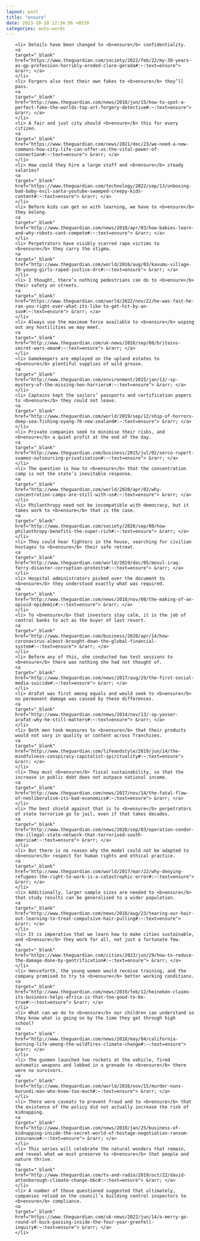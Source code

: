 ```yaml
---
layout: post
title: "ensure"
date: 2023-10-10 12:34:56 +0530
categories: auto-words
---
```

<ol>

    <li> Details have been changed to <b>ensure</b> confidentiality.
    <a 
    target="_blank" 
    href="https://www.theguardian.com/society/2022/feb/22/my-30-years-as-gp-profession-horribly-eroded-clare-gerada#:~:text=ensure"> &rarr; </a>
    </li>
    <li> Forgers also test their own fakes to <b>ensure</b> they’ll pass.
    <a 
    target="_blank" 
    href="http://www.theguardian.com/news/2018/jun/15/how-to-spot-a-perfect-fake-the-worlds-top-art-forgery-detective#:~:text=ensure"> &rarr; </a>
    </li>
    <li> A fair and just city should <b>ensure</b> this for every citizen.
    <a 
    target="_blank" 
    href="https://www.theguardian.com/news/2021/dec/23/we-need-a-new-commons-how-city-life-can-offer-us-the-vital-power-of-connection#:~:text=ensure"> &rarr; </a>
    </li>
    <li> How could they hire a large staff and <b>ensure</b> steady salaries?
    <a 
    target="_blank" 
    href="https://www.theguardian.com/technology/2022/sep/13/unboxing-bad-baby-evil-santa-youtube-swamped-creepy-kids-content#:~:text=ensure"> &rarr; </a>
    </li>
    <li> Before kids can get on with learning, we have to <b>ensure</b> they belong.
    <a 
    target="_blank" 
    href="http://www.theguardian.com/news/2018/apr/03/how-babies-learn-and-why-robots-cant-compete#:~:text=ensure"> &rarr; </a>
    </li>
    <li> Perpetrators have visibly scarred rape victims to <b>ensure</b> they carry the stigma.
    <a 
    target="_blank" 
    href="http://www.theguardian.com/world/2016/aug/03/kavumu-village-39-young-girls-raped-justice-drc#:~:text=ensure"> &rarr; </a>
    </li>
    <li> I thought, there’s nothing pedestrians can do to <b>ensure</b> their safety on streets.
    <a 
    target="_blank" 
    href="https://www.theguardian.com/world/2022/nov/22/he-was-fast-he-ran-you-right-over-what-its-like-to-get-hit-by-an-suv#:~:text=ensure"> &rarr; </a>
    </li>
    <li> Always use the maximum force available to <b>ensure</b> wiping out any hostilities we may meet.
    <a 
    target="_blank" 
    href="http://www.theguardian.com/uk-news/2016/sep/08/britains-secret-wars-oman#:~:text=ensure"> &rarr; </a>
    </li>
    <li> Gamekeepers are employed on the upland estates to <b>ensure</b> plentiful supplies of wild grouse.
    <a 
    target="_blank" 
    href="http://www.theguardian.com/environment/2015/jan/13/-sp-mystery-of-the-missing-hen-harriers#:~:text=ensure"> &rarr; </a>
    </li>
    <li> Captains kept the sailors’ passports and certification papers to <b>ensure</b> they could not leave.
    <a 
    target="_blank" 
    href="http://www.theguardian.com/world/2019/sep/12/ship-of-horrors-deep-sea-fishing-oyang-70-new-zealand#:~:text=ensure"> &rarr; </a>
    </li>
    <li> Private companies seek to minimise their risks, and <b>ensure</b> a quiet profit at the end of the day.
    <a 
    target="_blank" 
    href="http://www.theguardian.com/business/2015/jul/02/serco-rupert-soames-outsourcing-privatisation#:~:text=ensure"> &rarr; </a>
    </li>
    <li> The question is how to <b>ensure</b> that the concentration camp is not the state’s inevitable response.
    <a 
    target="_blank" 
    href="http://www.theguardian.com/world/2020/apr/02/why-concentration-camps-are-still-with-us#:~:text=ensure"> &rarr; </a>
    </li>
    <li> Philanthropy need not be incompatible with democracy, but it takes work to <b>ensure</b> that is the case.
    <a 
    target="_blank" 
    href="http://www.theguardian.com/society/2020/sep/08/how-philanthropy-benefits-the-super-rich#:~:text=ensure"> &rarr; </a>
    </li>
    <li> They could hear fighters in the house, searching for civilian hostages to <b>ensure</b> their safe retreat.
    <a 
    target="_blank" 
    href="http://www.theguardian.com/world/2019/dec/05/mosul-iraq-ferry-disaster-corruption-protests#:~:text=ensure"> &rarr; </a>
    </li>
    <li> Hospital administrators picked over the document to <b>ensure</b> they understood exactly what was required.
    <a 
    target="_blank" 
    href="http://www.theguardian.com/news/2018/nov/08/the-making-of-an-opioid-epidemic#:~:text=ensure"> &rarr; </a>
    </li>
    <li> To <b>ensure</b> that investors stay calm, it is the job of central banks to act as the buyer of last resort.
    <a 
    target="_blank" 
    href="http://www.theguardian.com/business/2020/apr/14/how-coronavirus-almost-brought-down-the-global-financial-system#:~:text=ensure"> &rarr; </a>
    </li>
    <li> Before any of this, she conducted two test sessions to <b>ensure</b> there was nothing she had not thought of.
    <a 
    target="_blank" 
    href="http://www.theguardian.com/news/2017/aug/29/the-first-social-media-suicide#:~:text=ensure"> &rarr; </a>
    </li>
    <li> Arafat was first among equals and would seek to <b>ensure</b> no permanent damage was caused by these differences.
    <a 
    target="_blank" 
    href="http://www.theguardian.com/news/2014/nov/13/-sp-yasser-arafat-why-he-still-matters#:~:text=ensure"> &rarr; </a>
    </li>
    <li> Both men took measures to <b>ensure</b> that their products would not vary in quality or content across franchises.
    <a 
    target="_blank" 
    href="http://www.theguardian.com/lifeandstyle/2019/jun/14/the-mindfulness-conspiracy-capitalist-spirituality#:~:text=ensure"> &rarr; </a>
    </li>
    <li> They must <b>ensure</b> fiscal sustainability, so that the increase in public debt does not outpace national income.
    <a 
    target="_blank" 
    href="http://www.theguardian.com/news/2017/nov/14/the-fatal-flaw-of-neoliberalism-its-bad-economics#:~:text=ensure"> &rarr; </a>
    </li>
    <li> The best shield against that is to <b>ensure</b> perpetrators of state terrorism go to jail, even if that takes decades.
    <a 
    target="_blank" 
    href="http://www.theguardian.com/news/2020/sep/03/operation-condor-the-illegal-state-network-that-terrorised-south-america#:~:text=ensure"> &rarr; </a>
    </li>
    <li> But there is no reason why the model could not be adapted to <b>ensure</b> respect for human rights and ethical practice.
    <a 
    target="_blank" 
    href="http://www.theguardian.com/world/2017/mar/22/why-denying-refugees-the-right-to-work-is-a-catastrophic-error#:~:text=ensure"> &rarr; </a>
    </li>
    <li> Additionally, larger sample sizes are needed to <b>ensure</b> that study results can be generalised to a wider population.
    <a 
    target="_blank" 
    href="http://www.theguardian.com/news/2018/aug/23/tearing-our-hair-out-learning-to-treat-compulsive-hair-pulling#:~:text=ensure"> &rarr; </a>
    </li>
    <li> It is imperative that we learn how to make cities sustainable, and <b>ensure</b> they work for all, not just a fortunate few.
    <a 
    target="_blank" 
    href="https://www.theguardian.com/cities/2023/jun/29/how-to-reduce-the-damage-done-by-gentrification#:~:text=ensure"> &rarr; </a>
    </li>
    <li> Henceforth, the young women would receive training, and the company promised to try to <b>ensure</b> better working conditions.
    <a 
    target="_blank" 
    href="http://www.theguardian.com/news/2019/feb/12/heineken-claims-its-business-helps-africa-is-that-too-good-to-be-true#:~:text=ensure"> &rarr; </a>
    </li>
    <li> What can we do to <b>ensure</b> our children can understand so they know what is going on by the time they get through high school?
    <a 
    target="_blank" 
    href="http://www.theguardian.com/news/2018/may/04/california-burning-life-among-the-wildfires-climate-change#:~:text=ensure"> &rarr; </a>
    </li>
    <li> The gunmen launched two rockets at the vehicle, fired automatic weapons and lobbed in a grenade to <b>ensure</b> there were no survivors.
    <a 
    target="_blank" 
    href="http://www.theguardian.com/world/2016/nov/15/murder-nuns-burundi-man-who-knew-too-much#:~:text=ensure"> &rarr; </a>
    </li>
    <li> There were caveats to prevent fraud and to <b>ensure</b> that the existence of the policy did not actually increase the risk of kidnapping.
    <a 
    target="_blank" 
    href="http://www.theguardian.com/news/2019/jan/25/business-of-kidnapping-inside-the-secret-world-of-hostage-negotiation-ransom-insurance#:~:text=ensure"> &rarr; </a>
    </li>
    <li> This series will celebrate the natural wonders that remain, and reveal what we must preserve to <b>ensure</b> that people and nature thrive.
    <a 
    target="_blank" 
    href="http://www.theguardian.com/tv-and-radio/2019/oct/22/david-attenborough-climate-change-bbc#:~:text=ensure"> &rarr; </a>
    </li>
    <li> A number of those questioned suggested that ultimately, companies relied on the council’s building control inspectors to <b>ensure</b> compliance.
    <a 
    target="_blank" 
    href="https://www.theguardian.com/uk-news/2022/jun/14/a-merry-go-round-of-buck-passing-inside-the-four-year-grenfell-inquiry#:~:text=ensure"> &rarr; </a>
    </li>